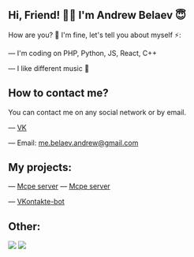 ## Hi, Friend! 👋🏻 I'm Andrew Belaev 😇

How are you? 🧐 I'm fine, let's tell you about myself ⚡️:

— I'm coding on PHP, Python, JS, React, C++


— I like different music 🎵

## How to contact me?

You can contact me on any social network or by email.

— [VK](https://vk.com/id498281739)

— Email: me.belaev.andrew@gmail.com

## My projects:
— [Mcpe server](vk.com/bunnycraft_mc_pe)
— [Mcpe server](vk.com/mysteryworld_mc_pe)


— [VKontakte-bot](vk.com/miaa_bot)

## Other:
![](https://github-readme-stats.vercel.app/api?username=andrewkydev1&show_icons=true&theme=dark&count_private=true&hide_title=true&include_all_commits=true&hide_border=true)
![](https://github-readme-stats.vercel.app/api/top-langs/?username=andrewkydev1&theme=dark&langs_count=10&layout=compact&hide_border=true)

